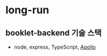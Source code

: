 # long-run

## booklet-backend 기술 스택
- node, express, TypeScript, [Apollo](https://www.apollographql.com/)
